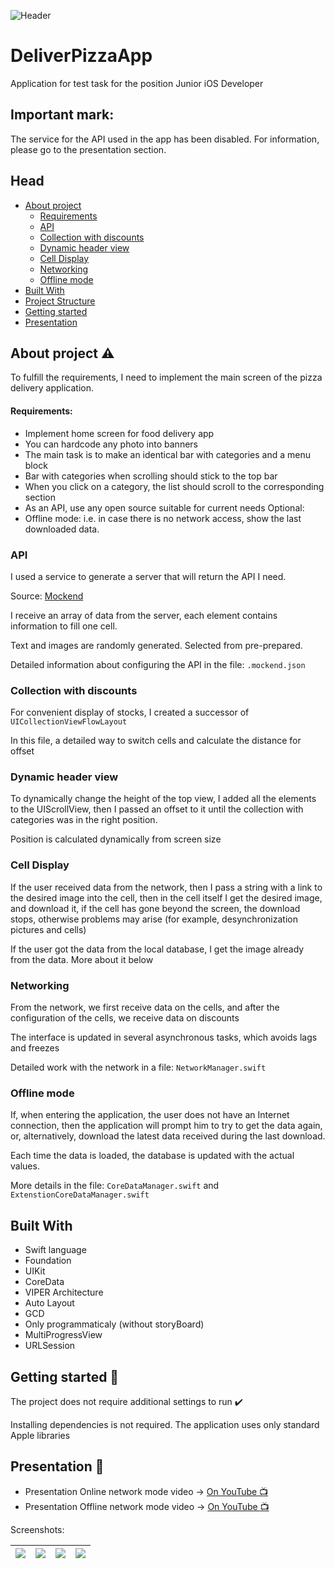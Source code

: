 ![Header](https://i.yapx.ru/QceS1.png)

# DeliverPizzaApp
Application for test task for the position Junior iOS Developer

## Important mark: 
The service for the API used in the app has been disabled. For information, please go to the presentation section.

## Head
- [About project](#About-project-warning)
    - [Requirements](#Requirements)
    - [API](#Main-block)
    - [Collection with discounts](#Collection-with-discounts)
    - [Dynamic header view](#Dynamic-header-view)
    - [Cell Display](#Cell-Display)
    - [Networking](#Networking)
    - [Offline mode](#Offline-mode)
- [Built With](#Built-With)
- [Project Structure](#Project-Structure-bookmark_tabs)
- [Getting started](#Getting-started-rocket)
- [Presentation](#Presentation-iphone)

## About project :warning:

To fulfill the requirements, I need to implement the main screen of the pizza delivery application.

#### Requirements:
- Implement home screen for food delivery app
- You can hardcode any photo into banners
- The main task is to make an identical bar with categories and a menu block
- Bar with categories when scrolling should stick to the top bar
- When you click on a category, the list should scroll to the corresponding section
- As an API, use any open source suitable for current needs
Optional:
- Offline mode: i.e. in case there is no network access, show the last downloaded data.

### API
 
I used a service to generate a server that will return the API I need.

Source: [Mockend](mockend.com)

I receive an array of data from the server, each element contains information to fill one cell.

Text and images are randomly generated. Selected from pre-prepared.

Detailed information about configuring the API in the file: `.mockend.json`

### Collection with discounts

For convenient display of stocks, I created a successor of `UICollectionViewFlowLayout`

In this file, a detailed way to switch cells and calculate the distance for offset

### Dynamic header view

To dynamically change the height of the top view, I added all the elements to the UIScrollView, 
then I passed an offset to it until the collection with categories was in the right position.

Position is calculated dynamically from screen size

### Cell Display

If the user received data from the network, then I pass a string with a link to the desired image into the cell,
then in the cell itself I get the desired image, and download it, if the cell has gone beyond the screen,
the download stops, otherwise problems may arise (for example, desynchronization pictures and cells)

If the user got the data from the local database, I get the image already from the data. More about it below

### Networking

From the network, we first receive data on the cells, and after the configuration of the cells, we receive data on discounts

The interface is updated in several asynchronous tasks, which avoids lags and freezes

Detailed work with the network in a file: `NetworkManager.swift`

### Offline mode

If, when entering the application, the user does not have an Internet connection, then the application will prompt him to try to get the data again, or, alternatively, download the latest data received during the last download.

Each time the data is loaded, the database is updated with the actual values.

More details in the file: `CoreDataManager.swift` and `ExtenstionCoreDataManager.swift`

## Built With

- Swift language
- Foundation
- UIKit
- CoreData
- VIPER Architecture
- Auto Layout
- GCD
- Only programmaticaly (without storyBoard)
- MultiProgressView
- URLSession

## Getting started :rocket:

The project does not require additional settings to run :heavy_check_mark:

Installing dependencies is not required. The application uses only standard Apple libraries

## Presentation :iphone:

- Presentation Online network mode video   -> [On YouTube :tv:](https://www.youtube.com/watch?v=IDg7lWrEo48)
- Presentation Offline network mode video  -> [On YouTube :tv:](https://www.youtube.com/watch?v=SFUQqLTfYN8)

Screenshots:

| ![](https://i.yapx.ru/QGgT8.png) | ![](https://i.yapx.ru/QGgUD.png) | ![](https://i.yapx.ru/QGgUL.png) | ![](https://i.yapx.ru/QGgUP.png) | 
|----:|:----:|:----:|:----|
